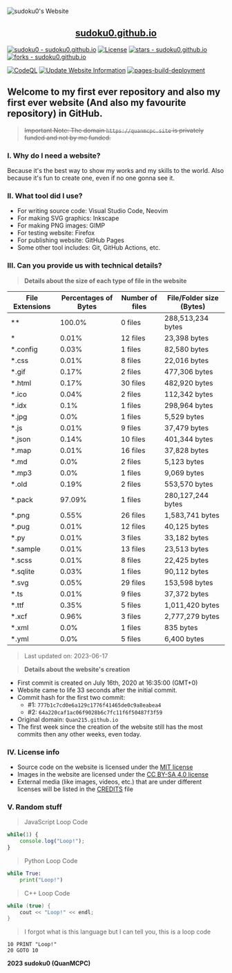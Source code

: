<h1 style="text-align: center"></h1>

![sudoku0's Website](https://sudoku0.github.io/website/image/social_preview.png)

<p align="center">
    <a href="https://sudoku0.github.io">
        <h2 align="center">sudoku0.github.io</h2>
    </a>
</p>

[![sudoku0 - sudoku0.github.io](https://img.shields.io/static/v1?label=sudoku0&message=sudoku0.github.io&color=red&logo=github)](https://github.com/sudoku0/sudoku0.github.io)
[![License](https://img.shields.io/badge/License-MIT-red)](#-license)
[![stars - sudoku0.github.io](https://img.shields.io/github/stars/sudoku0/sudoku0.github.io?style=social)](https://github.com/sudoku0/sudoku0.github.io)
[![forks - sudoku0.github.io](https://img.shields.io/github/forks/sudoku0/sudoku0.github.io?style=social)](https://github.com/sudoku0/sudoku0.github.io)

[![CodeQL](https://github.com/sudoku0/sudoku0.github.io/actions/workflows/codeql-analysis.yml/badge.svg)](https://github.com/sudoku0/sudoku0.github.io/actions/workflows/codeql-analysis.yml)
[![Update Website Information](https://github.com/sudoku0/sudoku0.github.io/actions/workflows/update_site_info.yml/badge.svg)](https://github.com/sudoku0/sudoku0.github.io/actions/workflows/main.yml)
[![pages-build-deployment](https://github.com/sudoku0/sudoku0.github.io/actions/workflows/pages/pages-build-deployment/badge.svg)](https://github.com/sudoku0/sudoku0.github.io/actions/workflows/pages/pages-build-deployment)

## Welcome to my first ever repository and also my first ever website (And also my favourite repository) in GitHub.

> ~~Important Note: The domain `https://quanmcpc.site` is privately funded and not by me funded.~~

### I. Why do I need a website?
Because it's the best way to show my works and my skills to the world. Also because it's fun to create one, even if no one gonna see it.

### II. What tool did I use?
- For writing source code: Visual Studio Code, Neovim
- For making SVG graphics: Inkscape
- For making PNG images: GIMP
- For testing website: Firefox
- For publishing website: GitHub Pages
- Some other tool includes: Git, GitHub Actions, etc.

### III. Can you provide us with technical details?

> **Details about the size of each type of file in the website**
<!--python_data_start-->
File Extensions | Percentages of Bytes | Number of files | File/Folder size (Bytes)
----------------|--------------------- |-----------------|--------------------------
\*\* | 100.0% | 0 files | 288,513,234 bytes
\* | 0.01% | 12 files | 23,398 bytes
\*.config | 0.03% | 1 files | 82,580 bytes
\*.css | 0.01% | 8 files | 22,016 bytes
\*.gif | 0.17% | 2 files | 477,306 bytes
\*.html | 0.17% | 30 files | 482,920 bytes
\*.ico | 0.04% | 2 files | 112,342 bytes
\*.idx | 0.1% | 1 files | 298,964 bytes
\*.jpg | 0.0% | 1 files | 5,529 bytes
\*.js | 0.01% | 9 files | 37,479 bytes
\*.json | 0.14% | 10 files | 401,344 bytes
\*.map | 0.01% | 16 files | 37,828 bytes
\*.md | 0.0% | 2 files | 5,123 bytes
\*.mp3 | 0.0% | 1 files | 9,069 bytes
\*.old | 0.19% | 2 files | 553,570 bytes
\*.pack | 97.09% | 1 files | 280,127,244 bytes
\*.png | 0.55% | 26 files | 1,583,741 bytes
\*.pug | 0.01% | 12 files | 40,125 bytes
\*.py | 0.01% | 3 files | 33,182 bytes
\*.sample | 0.01% | 13 files | 23,513 bytes
\*.scss | 0.01% | 8 files | 22,425 bytes
\*.sqlite | 0.03% | 1 files | 90,112 bytes
\*.svg | 0.05% | 29 files | 153,598 bytes
\*.ts | 0.01% | 9 files | 37,372 bytes
\*.ttf | 0.35% | 5 files | 1,011,420 bytes
\*.xcf | 0.96% | 3 files | 2,777,279 bytes
\*.xml | 0.0% | 1 files | 835 bytes
\*.yml | 0.0% | 5 files | 6,400 bytes
> Last updated on: 2023-06-17
<!--python_data_stop-->

> **Details about the website's creation**
- First commit is created on July 16th, 2020 at 16:35:00 (GMT+0)
- Website came to life 33 seconds after the initial commit.
- Commit hash for the first two commit:
    - #1: `777b1c7cd0e6a129c1776f41465de0c9a8eabea4`
    - #2: `64a220caf1ac06f9028b6c7fc11f6f50487f3f59`
- Original domain: `Quan215.github.io`
- The first week since the creation of the website still has the most commits then any other weeks, even today.

### IV. License info
- Source code on the website is licensed under the [MIT license](/LICENSE)
- Images in the website are licensed under the [CC BY-SA 4.0 license](http://creativecommons.org/licenses/by-sa/4.0/)
- External media (like images, videos, etc.) that are under different licenses will be listed in the [CREDITS](/CREDITS.md) file

### V. Random stuff
> JavaScript Loop Code
```JavaScript
while(1) {
    console.log("Loop!");
}
```
> Python Loop Code
```Python
while True:
    print("Loop!")
```
> C++ Loop Code
```c++
while (true) {
    cout << "Loop!" << endl;
}
```
> I forgot what is this language but I can tell you, this is a loop code
```basic
10 PRINT "Loop!"
20 GOTO 10
```

**2023 sudoku0 (QuanMCPC)**
